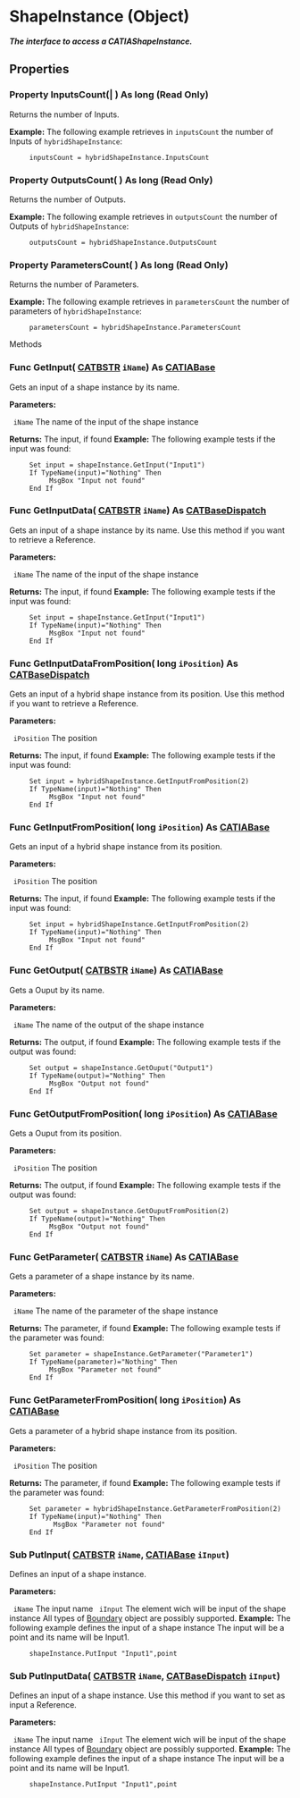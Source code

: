 # ShapeInstance (Object)

**_The interface to access a CATIAShapeInstance._**

## Properties

### Property **InputsCount**(| ) As long (Read Only)

   Returns the number of Inputs.

**Example:**     The following example retrieves in `inputsCount` the number of Inputs of `hybridShapeInstance`:

```VBScript
     inputsCount = hybridShapeInstance.InputsCount

```

### Property **OutputsCount**( ) As long (Read Only)

   Returns the number of Outputs.

**Example:**     The following example retrieves in `outputsCount` the number of Outputs of `hybridShapeInstance`:

```VBScript
     outputsCount = hybridShapeInstance.OutputsCount

```

### Property **ParametersCount**( ) As long (Read Only)

   Returns the number of Parameters.

**Example:**     The following example retrieves in `parametersCount` the number of parameters of `hybridShapeInstance`:

```VBScript
     parametersCount = hybridShapeInstance.ParametersCount

```

Methods

### Func **GetInput**( [CATBSTR](../System/typedef_CATBSTR_8129.md)  `iName`) As [CATIABase](../System/interface_AnyObject_17321.md)

   Gets an input of a shape instance by its name.

**Parameters:**

` iName`      The name of the input of the shape instance

**Returns:**      The input, if found  **Example:**     The following example tests if the input was found:

```VBScript
     Set input = shapeInstance.GetInput("Input1")
     If TypeName(input)="Nothing" Then
          MsgBox "Input not found"
     End If

```

### Func **GetInputData**( [CATBSTR](../System/typedef_CATBSTR_8129.md)  `iName`) As [CATBaseDispatch](../System/interface_CATBaseDispatch_45333.md)

   Gets an input of a shape instance by its name. Use this method if you want to retrieve a Reference.

**Parameters:**

` iName`      The name of the input of the shape instance

**Returns:**      The input, if found  **Example:**     The following example tests if the input was found:

```VBScript
     Set input = shapeInstance.GetInput("Input1")
     If TypeName(input)="Nothing" Then
          MsgBox "Input not found"
     End If

```

### Func **GetInputDataFromPosition**( long  `iPosition`) As [CATBaseDispatch](../System/interface_CATBaseDispatch_45333.md)

   Gets an input of a hybrid shape instance from its position. Use this method if you want to retrieve a Reference.

**Parameters:**

` iPosition`      The position

**Returns:**      The input, if found  **Example:**     The following example tests if the input was found:

```VBScript
     Set input = hybridShapeInstance.GetInputFromPosition(2)
     If TypeName(input)="Nothing" Then
          MsgBox "Input not found"
     End If

```

### Func **GetInputFromPosition**( long  `iPosition`) As [CATIABase](../System/interface_AnyObject_17321.md)

   Gets an input of a hybrid shape instance from its position.

**Parameters:**

` iPosition`      The position

**Returns:**      The input, if found  **Example:**     The following example tests if the input was found:

```VBScript
     Set input = hybridShapeInstance.GetInputFromPosition(2)
     If TypeName(input)="Nothing" Then
          MsgBox "Input not found"
     End If

```

### Func **GetOutput**( [CATBSTR](../System/typedef_CATBSTR_8129.md)  `iName`) As [CATIABase](../System/interface_AnyObject_17321.md)

   Gets a Ouput by its name.

**Parameters:**

` iName`      The name of the output of the shape instance

**Returns:**      The output, if found  **Example:**     The following example tests if the output was found:

```VBScript
     Set output = shapeInstance.GetOuput("Output1")
     If TypeName(output)="Nothing" Then
          MsgBox "Output not found"
     End If

```

### Func **GetOutputFromPosition**( long  `iPosition`) As [CATIABase](../System/interface_AnyObject_17321.md)

   Gets a Ouput from its position.

**Parameters:**

` iPosition`      The position

**Returns:**      The output, if found  **Example:**     The following example tests if the output was found:

```VBScript
     Set output = shapeInstance.GetOuputFromPosition(2)
     If TypeName(output)="Nothing" Then
          MsgBox "Output not found"
     End If

```

### Func **GetParameter**( [CATBSTR](../System/typedef_CATBSTR_8129.md)  `iName`) As [CATIABase](../System/interface_AnyObject_17321.md)

   Gets a parameter of a shape instance by its name.

**Parameters:**

` iName`      The name of the parameter of the shape instance

**Returns:**      The parameter, if found  **Example:**     The following example tests if the parameter was found:

```VBScript
     Set parameter = shapeInstance.GetParameter("Parameter1")
     If TypeName(parameter)="Nothing" Then
          MsgBox "Parameter not found"
     End If

```

### Func **GetParameterFromPosition**( long  `iPosition`) As [CATIABase](../System/interface_AnyObject_17321.md)

   Gets a parameter of a hybrid shape instance from its position.

**Parameters:**

` iPosition`      The position

**Returns:**      The parameter, if found  **Example:**     The following example tests if the parameter was found:

```VBScript
     Set parameter = hybridShapeInstance.GetParameterFromPosition(2)
     If TypeName(input)="Nothing" Then
           MsgBox "Parameter not found"
     End If

```

### Sub **PutInput**( [CATBSTR](../System/typedef_CATBSTR_8129.md)  `iName`,  [CATIABase](../System/interface_AnyObject_17321.md)  `iInput`)

   Defines an input of a shape instance.

**Parameters:**

` iName`      The input name
` iInput`      The element wich will be input of the shape instance
All types of
[Boundary](../MecModInterfaces/interface_Boundary_14542.md) object are possibly supported.  **Example:**     The following example defines the input of a shape instance The input will be a point and its name will be Input1.

```VBScript
     shapeInstance.PutInput "Input1",point

```

### Sub **PutInputData**( [CATBSTR](../System/typedef_CATBSTR_8129.md)  `iName`,  [CATBaseDispatch](../System/interface_CATBaseDispatch_45333.md)  `iInput`)

   Defines an input of a shape instance. Use this method if you want to set as input a Reference.

**Parameters:**

` iName`      The input name
` iInput`      The element wich will be input of the shape instance
All types of
[Boundary](../MecModInterfaces/interface_Boundary_14542.md) object are possibly supported.  **Example:**     The following example defines the input of a shape instance The input will be a point and its name will be Input1.

```VBScript
     shapeInstance.PutInput "Input1",point

```